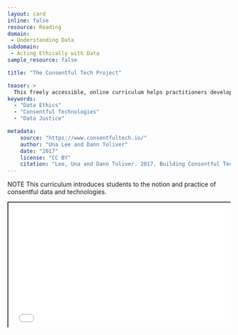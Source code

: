 ```yaml
---
layout: card
inline: false
resource: Reading
domain: 
 - Understanding Data
subdomain:
 - Acting Ethically with Data
sample_resource: false

title: "The Consentful Tech Project"

teaser: >
  This freely accessible, online curriculum helps practitioners develop technology and work with data in inclusive and consentful ways with the aims of generating processes and education to push back against the weaponization of data.
keywords:
  - "Data Ethics"
  - "Consentful Technologies"
  - "Data Justice"

metadata:
    source: "https://www.consentfultech.io/"
    author: "Una Lee and Dann Toliver"
    date: "2017"
    license: "CC BY" 
    citation: "Lee, Una and Dann Toliver. 2017. Building Consentful Tech. http://www.consentfultech.io/wp-content/uploads/2019/10/Building-Consentful-Tech.pdf" 
---
```


NOTE 
This curriculum introduces students to the notion and practice of consentful data and technologies.

<div style="position: relative; padding-bottom: 56.25%; height: 0; overflow: hidden;"><iframe src="../assets/pdf/Building-Consentful-Tech.pdf" width="100%" title="Building Consentful Tech" style="border:2px #323639 solid; position: absolute; top: 0; left: 0; right: 0; bottom: 0; height: 100%; max-width: 100%;"></iframe></div>
